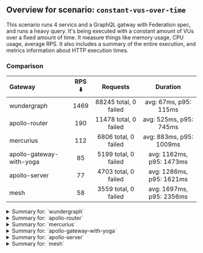 ## Overview for scenario: `constant-vus-over-time`


This scenario runs 4 servics and a GraphQL gatway with Federation spec, and runs a heavy query. It's being executed with a constant amount of VUs over a fixed amount of time. It measure things like memory usage, CPU usage, average RPS. It also includes a summary of the entire execution, and metrics information about HTTP execution times.


### Comparison


| Gateway                  | RPS ⬇️ |       Requests        |         Duration         |
| :----------------------- | :----: | :-------------------: | :----------------------: |
| wundergraph              |  1469  | 88245 total, 0 failed |  avg: 67ms, p95: 115ms   |
| apollo-router            |  190   | 11478 total, 0 failed |  avg: 525ms, p95: 745ms  |
| mercurius                |  112   | 6806 total, 0 failed  | avg: 883ms, p95: 1009ms  |
| apollo-gateway-with-yoga |   85   | 5199 total, 0 failed  | avg: 1162ms, p95: 1473ms |
| apollo-server            |   77   | 4703 total, 0 failed  | avg: 1286ms, p95: 1621ms |
| mesh                     |   58   | 3559 total, 0 failed  | avg: 1697ms, p95: 2356ms |



<details>
  <summary>Summary for: `wundergraph`</summary>

  **K6 Output**


```
     ✓ response code was 200
     ✓ no_errors
     ✓ expected_result

     checks.........................: 100.00% ✓ 264735      ✗ 0    
     data_received..................: 429 MB  7.1 MB/s
     data_sent......................: 105 MB  1.7 MB/s
   ✓ expected_result................: 0.00%   ✓ 0           ✗ 0    
     http_req_blocked...............: avg=12.44µs  min=900ns  med=2.9µs   max=81.21ms  p(90)=4.3µs    p(95)=5µs     
     http_req_connecting............: avg=3.06µs   min=0s     med=0s      max=9.96ms   p(90)=0s       p(95)=0s      
     http_req_duration..............: avg=66.87ms  min=6.34ms med=61.78ms max=238.51ms p(90)=100.42ms p(95)=115.14ms
       { expected_response:true }...: avg=66.87ms  min=6.34ms med=61.78ms max=238.51ms p(90)=100.42ms p(95)=115.14ms
   ✓ http_req_failed................: 0.00%   ✓ 0           ✗ 88245
     http_req_receiving.............: avg=539.96µs min=16.9µs med=45.1µs  max=152.96ms p(90)=332.5µs  p(95)=1.13ms  
     http_req_sending...............: avg=123µs    min=6.2µs  med=15.9µs  max=123.19ms p(90)=31µs     p(95)=147.4µs 
     http_req_tls_handshaking.......: avg=0s       min=0s     med=0s      max=0s       p(90)=0s       p(95)=0s      
     http_req_waiting...............: avg=66.2ms   min=6.29ms med=61.29ms max=237.05ms p(90)=99.31ms  p(95)=113.59ms
     http_reqs......................: 88245   1469.977143/s
     iteration_duration.............: avg=67.97ms  min=6.64ms med=62.74ms max=340.68ms p(90)=102.07ms p(95)=117.03ms
     iterations.....................: 88245   1469.977143/s
   ✓ no_errors......................: 0.00%   ✓ 0           ✗ 0    
     vus............................: 100     min=100       max=100
     vus_max........................: 100     min=100       max=100
```


**Performance Overview**


<img src="https://imagedelivery.net/KYe9TScr4TldYHA48pczVg/04936882-c2db-4fa0-e6d5-d52d9b9c8c00/public" alt="Performance Overview" />


**HTTP Overview**


<img src="https://imagedelivery.net/KYe9TScr4TldYHA48pczVg/edbfd281-436a-408b-7797-3f719b41c900/public" alt="HTTP Overview" />
  </details>

<details>
  <summary>Summary for: `apollo-router`</summary>

  **K6 Output**


```
     ✓ response code was 200
     ✗ no_errors
      ↳  99% — ✓ 11473 / ✗ 5
     ✓ expected_result

     checks.........................: 99.98% ✓ 34429      ✗ 5    
     data_received..................: 56 MB  929 kB/s
     data_sent......................: 14 MB  226 kB/s
   ✓ expected_result................: 0.00%  ✓ 0          ✗ 0    
     http_req_blocked...............: avg=12.37µs  min=1.1µs    med=3.1µs    max=10.41ms p(90)=4.4µs    p(95)=4.89µs  
     http_req_connecting............: avg=8.2µs    min=0s       med=0s       max=10.36ms p(90)=0s       p(95)=0s      
     http_req_duration..............: avg=524.6ms  min=213.49ms med=503.28ms max=1.88s   p(90)=672.71ms p(95)=745.21ms
       { expected_response:true }...: avg=524.6ms  min=213.49ms med=503.28ms max=1.88s   p(90)=672.71ms p(95)=745.21ms
   ✓ http_req_failed................: 0.00%  ✓ 0          ✗ 11478
     http_req_receiving.............: avg=61.71µs  min=18.8µs   med=47.9µs   max=14.44ms p(90)=73.7µs   p(95)=82.8µs  
     http_req_sending...............: avg=36.3µs   min=7.6µs    med=16.89µs  max=44.58ms p(90)=26.3µs   p(95)=33.5µs  
     http_req_tls_handshaking.......: avg=0s       min=0s       med=0s       max=0s      p(90)=0s       p(95)=0s      
     http_req_waiting...............: avg=524.5ms  min=213.42ms med=503.15ms max=1.88s   p(90)=672.62ms p(95)=745.12ms
     http_reqs......................: 11478  190.126068/s
     iteration_duration.............: avg=525.03ms min=213.86ms med=503.69ms max=1.88s   p(90)=673.36ms p(95)=745.64ms
     iterations.....................: 11478  190.126068/s
   ✓ no_errors......................: 0.00%  ✓ 0          ✗ 0    
     vus............................: 100    min=100      max=100
     vus_max........................: 100    min=100      max=100
```


**Performance Overview**


<img src="https://imagedelivery.net/KYe9TScr4TldYHA48pczVg/52b9d02a-1692-48f4-a1e3-85b9be2d8b00/public" alt="Performance Overview" />


**HTTP Overview**


<img src="https://imagedelivery.net/KYe9TScr4TldYHA48pczVg/3c30dcd6-de09-416d-ead0-12581240f700/public" alt="HTTP Overview" />
  </details>

<details>
  <summary>Summary for: `mercurius`</summary>

  **K6 Output**


```
     ✓ response code was 200
     ✓ no_errors
     ✓ expected_result

     checks.........................: 100.00% ✓ 20418      ✗ 0    
     data_received..................: 33 MB   552 kB/s
     data_sent......................: 8.1 MB  134 kB/s
   ✓ expected_result................: 0.00%   ✓ 0          ✗ 0    
     http_req_blocked...............: avg=93.89µs  min=1.6µs    med=3.5µs    max=20.51ms p(90)=5.2µs    p(95)=6µs     
     http_req_connecting............: avg=87.13µs  min=0s       med=0s       max=20.39ms p(90)=0s       p(95)=0s      
     http_req_duration..............: avg=882.92ms min=278.68ms med=848.56ms max=2.52s   p(90)=938.84ms p(95)=1s      
       { expected_response:true }...: avg=882.92ms min=278.68ms med=848.56ms max=2.52s   p(90)=938.84ms p(95)=1s      
   ✓ http_req_failed................: 0.00%   ✓ 0          ✗ 6806 
     http_req_receiving.............: avg=72.59µs  min=29.5µs   med=68.1µs   max=2.7ms   p(90)=94.55µs  p(95)=104.97µs
     http_req_sending...............: avg=38.8µs   min=9.79µs   med=22µs     max=14.7ms  p(90)=35.5µs   p(95)=42.2µs  
     http_req_tls_handshaking.......: avg=0s       min=0s       med=0s       max=0s      p(90)=0s       p(95)=0s      
     http_req_waiting...............: avg=882.81ms min=278.61ms med=848.46ms max=2.52s   p(90)=938.75ms p(95)=1s      
     http_reqs......................: 6806    112.946214/s
     iteration_duration.............: avg=883.43ms min=278.94ms med=848.96ms max=2.53s   p(90)=939.32ms p(95)=1s      
     iterations.....................: 6806    112.946214/s
   ✓ no_errors......................: 0.00%   ✓ 0          ✗ 0    
     vus............................: 100     min=100      max=100
     vus_max........................: 100     min=100      max=100
```


**Performance Overview**


<img src="https://imagedelivery.net/KYe9TScr4TldYHA48pczVg/4fa8185b-c846-47c7-3b52-aa459c97db00/public" alt="Performance Overview" />


**HTTP Overview**


<img src="https://imagedelivery.net/KYe9TScr4TldYHA48pczVg/b8e94933-cc55-4a48-85b8-cede22b05a00/public" alt="HTTP Overview" />
  </details>

<details>
  <summary>Summary for: `apollo-gateway-with-yoga`</summary>

  **K6 Output**


```
     ✓ response code was 200
     ✗ no_errors
      ↳  99% — ✓ 5196 / ✗ 3
     ✓ expected_result

     checks.........................: 99.98% ✓ 15594     ✗ 3    
     data_received..................: 26 MB  422 kB/s
     data_sent......................: 6.2 MB 102 kB/s
   ✓ expected_result................: 0.00%  ✓ 0         ✗ 0    
     http_req_blocked...............: avg=106.93µs min=1.4µs    med=2.8µs  max=14.71ms p(90)=4.2µs   p(95)=4.8µs 
     http_req_connecting............: avg=98.14µs  min=0s       med=0s     max=12.26ms p(90)=0s      p(95)=0s    
     http_req_duration..............: avg=1.16s    min=726.89ms med=1.1s   max=2.73s   p(90)=1.31s   p(95)=1.47s 
       { expected_response:true }...: avg=1.16s    min=726.89ms med=1.1s   max=2.73s   p(90)=1.31s   p(95)=1.47s 
   ✓ http_req_failed................: 0.00%  ✓ 0         ✗ 5199 
     http_req_receiving.............: avg=61.09µs  min=24.5µs   med=57.1µs max=795.1µs p(90)=84.92µs p(95)=93.3µs
     http_req_sending...............: avg=32.46µs  min=9µs      med=18.8µs max=11.27ms p(90)=29.6µs  p(95)=34.6µs
     http_req_tls_handshaking.......: avg=0s       min=0s       med=0s     max=0s      p(90)=0s      p(95)=0s    
     http_req_waiting...............: avg=1.16s    min=726.82ms med=1.1s   max=2.73s   p(90)=1.31s   p(95)=1.47s 
     http_reqs......................: 5199   85.596726/s
     iteration_duration.............: avg=1.16s    min=727.23ms med=1.1s   max=2.73s   p(90)=1.32s   p(95)=1.47s 
     iterations.....................: 5199   85.596726/s
   ✓ no_errors......................: 0.00%  ✓ 0         ✗ 0    
     vus............................: 100    min=100     max=100
     vus_max........................: 100    min=100     max=100
```


**Performance Overview**


<img src="https://imagedelivery.net/KYe9TScr4TldYHA48pczVg/a04fee45-0a97-4ef7-97e7-2385c3ff1a00/public" alt="Performance Overview" />


**HTTP Overview**


<img src="https://imagedelivery.net/KYe9TScr4TldYHA48pczVg/e7b1056d-351e-4265-b471-02788d285600/public" alt="HTTP Overview" />
  </details>

<details>
  <summary>Summary for: `apollo-server`</summary>

  **K6 Output**


```
     ✓ response code was 200
     ✗ no_errors
      ↳  99% — ✓ 4690 / ✗ 13
     ✓ expected_result

     checks.........................: 99.90% ✓ 14096     ✗ 13   
     data_received..................: 24 MB  391 kB/s
     data_sent......................: 5.6 MB 92 kB/s
   ✓ expected_result................: 0.00%  ✓ 0         ✗ 0    
     http_req_blocked...............: avg=22.97µs min=1.4µs    med=2.9µs  max=13.3ms p(90)=4.7µs   p(95)=5.4µs   
     http_req_connecting............: avg=15.54µs min=0s       med=0s     max=2.87ms p(90)=0s      p(95)=0s      
     http_req_duration..............: avg=1.28s   min=838.89ms med=1.23s  max=2.77s  p(90)=1.44s   p(95)=1.62s   
       { expected_response:true }...: avg=1.28s   min=838.89ms med=1.23s  max=2.77s  p(90)=1.44s   p(95)=1.62s   
   ✓ http_req_failed................: 0.00%  ✓ 0         ✗ 4703 
     http_req_receiving.............: avg=68.24µs min=30.8µs   med=62.9µs max=1.21ms p(90)=95.38µs p(95)=106.09µs
     http_req_sending...............: avg=30.31µs min=8.4µs    med=20.5µs max=2.87ms p(90)=31.4µs  p(95)=37.4µs  
     http_req_tls_handshaking.......: avg=0s      min=0s       med=0s     max=0s     p(90)=0s      p(95)=0s      
     http_req_waiting...............: avg=1.28s   min=838.81ms med=1.23s  max=2.77s  p(90)=1.44s   p(95)=1.62s   
     http_reqs......................: 4703   77.365572/s
     iteration_duration.............: avg=1.28s   min=839.29ms med=1.24s  max=2.77s  p(90)=1.44s   p(95)=1.62s   
     iterations.....................: 4703   77.365572/s
   ✓ no_errors......................: 0.00%  ✓ 0         ✗ 0    
     vus............................: 100    min=100     max=100
     vus_max........................: 100    min=100     max=100
```


**Performance Overview**


<img src="https://imagedelivery.net/KYe9TScr4TldYHA48pczVg/cdb5d62c-7d81-4bd6-8904-b98e95dddb00/public" alt="Performance Overview" />


**HTTP Overview**


<img src="https://imagedelivery.net/KYe9TScr4TldYHA48pczVg/1fc94d72-76da-4d9d-6598-d7b4eac12100/public" alt="HTTP Overview" />
  </details>

<details>
  <summary>Summary for: `mesh`</summary>

  **K6 Output**


```
     ✓ response code was 200
     ✗ no_errors
      ↳  99% — ✓ 3553 / ✗ 6
     ✓ expected_result

     checks.........................: 99.94% ✓ 10671     ✗ 6    
     data_received..................: 17 MB  286 kB/s
     data_sent......................: 4.2 MB 70 kB/s
   ✓ expected_result................: 0.00%  ✓ 0         ✗ 0    
     http_req_blocked...............: avg=80.85µs  min=1.4µs    med=2.7µs  max=10.14ms p(90)=4.3µs   p(95)=5.4µs  
     http_req_connecting............: avg=72.7µs   min=0s       med=0s     max=10.09ms p(90)=0s      p(95)=0s     
     http_req_duration..............: avg=1.69s    min=921.05ms med=1.63s  max=3.38s   p(90)=1.93s   p(95)=2.35s  
       { expected_response:true }...: avg=1.69s    min=921.05ms med=1.63s  max=3.38s   p(90)=1.93s   p(95)=2.35s  
   ✓ http_req_failed................: 0.00%  ✓ 0         ✗ 3559 
     http_req_receiving.............: avg=65.17µs  min=28.4µs   med=55.3µs max=14.55ms p(90)=83.4µs  p(95)=96.12µs
     http_req_sending...............: avg=105.72µs min=9.6µs    med=18.5µs max=10.68ms p(90)=28.82µs p(95)=34.6µs 
     http_req_tls_handshaking.......: avg=0s       min=0s       med=0s     max=0s      p(90)=0s      p(95)=0s     
     http_req_waiting...............: avg=1.69s    min=920.94ms med=1.63s  max=3.38s   p(90)=1.93s   p(95)=2.35s  
     http_reqs......................: 3559   58.546014/s
     iteration_duration.............: avg=1.69s    min=921.39ms med=1.63s  max=3.38s   p(90)=1.93s   p(95)=2.35s  
     iterations.....................: 3559   58.546014/s
   ✓ no_errors......................: 0.00%  ✓ 0         ✗ 0    
     vus............................: 100    min=100     max=100
     vus_max........................: 100    min=100     max=100
```


**Performance Overview**


<img src="https://imagedelivery.net/KYe9TScr4TldYHA48pczVg/10d20e07-ac45-4f6d-c128-8418a8406300/public" alt="Performance Overview" />


**HTTP Overview**


<img src="https://imagedelivery.net/KYe9TScr4TldYHA48pczVg/8c28b536-6f6b-4f20-a8d6-4ea1848b8700/public" alt="HTTP Overview" />
  </details>